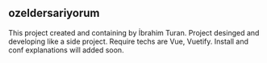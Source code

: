 ## ozeldersariyorum
This project created and containing by İbrahim Turan. Project desinged and developing like a side project. Require techs are Vue, Vuetify. Install and conf explanations will added soon.
